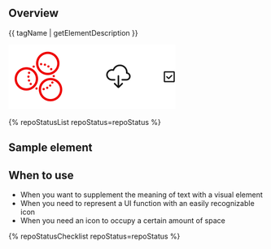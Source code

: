 ## Overview

{{ tagName | getElementDescription }}

<uxdot-example width-adjustment="164px">
  <img src="./icon-overview.svg" alt="Image of table with four columns and three row">
</uxdot-example>


{% repoStatusList repoStatus=repoStatus %}

## Sample element

<rh-icon set="ui" icon="copy"></rh-icon>

## When to use

- When you want to supplement the meaning of text with a visual element
- When you need to represent a UI function with an easily recognizable icon
- When you need an icon to occupy a certain amount of space 
 
{% repoStatusChecklist repoStatus=repoStatus %}
